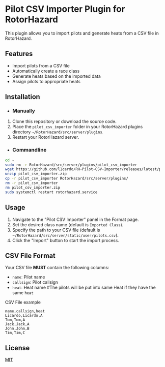 # Pilot CSV Importer Plugin for RotorHazard

This plugin allows you to import pilots and generate heats from a CSV file in RotorHazard.

## Features

- Import pilots from a CSV file
- Automatically create a race class
- Generate heats based on the imported data
- Assign pilots to appropriate heats

## Installation

- ### Manually

1. Clone this repository or download the source code.
2. Place the `pilot_csv_importer` folder in your RotorHazard plugins directory `~/RotorHazard/src/server/plugins`.
3. Restart your RotorHazard server.

- ### Commandline

```bash
cd ~
sudo rm -r RotorHazard/src/server/plugins/pilot_csv_importer
wget https://github.com/l1cardo/RH-Pilot-CSV-Importer/releases/latest/pilot_csv_importer.zip
unzip pilot_csv_importer.zip
cp -r pilot_csv_importer RotorHazard/src/server/plugins/
rm -r pilot_csv_importer
rm pilot_csv_importer.zip
sudo systemctl restart rotorhazard.service
```

## Usage

1. Navigate to the "Pilot CSV Importer" panel in the Format page.
2. Set the desired class name (default is `Imported Class`).
3. Specify the path to your CSV file (default is `~/RotorHazard/src/server/static/user/pilots.csv`).
4. Click the "Import" button to start the import process.

## CSV File Format

Your CSV file **MUST** contain the following columns:

- `name`: Pilot name
- `callsign`: Pilot callsign
- `heat`: Heat name #The pilots will be put into same Heat if they have the same `heat`

CSV File example

```scv
name,callsign,heat
Licardo,Licardo,A
Tom,Tom,A
Jack,Jack,A
John,John,B
Tim,Tim,C
```

## License

[MIT](LICENSE)